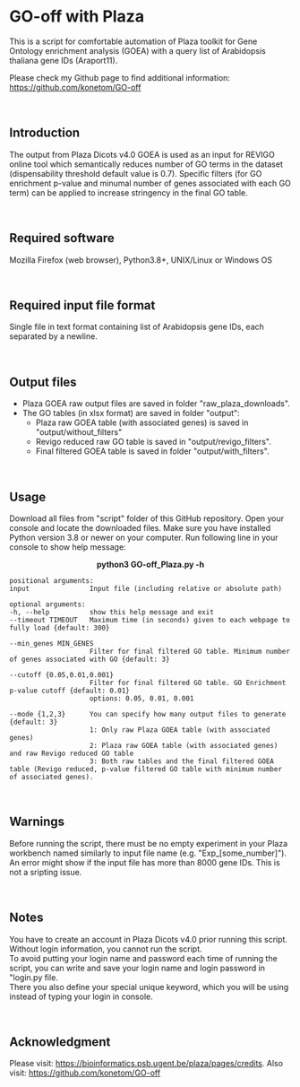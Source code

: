 # GO-off with Plaza


This is a script for comfortable automation of Plaza toolkit for Gene Ontology enrichment analysis (GOEA) with a query list of Arabidopsis thaliana gene IDs (Araport11).

Please check my Github page to find additional information: https://github.com/konetom/GO-off

<br>

Introduction
------------
The output from Plaza Dicots v4.0 GOEA is used as an input for REVIGO online tool which semantically reduces number of GO terms in the dataset (dispensability threshold default value is 0.7).
Specific filters (for GO enrichment p-value and minumal number of genes associated with each GO term) can be applied to increase stringency in the final GO table.

<br>

Required software
-----------------
Mozilla Firefox (web browser), Python3.8+, UNIX/Linux or Windows OS

<br>

Required input file format
--------------------------
Single file in text format containing list of Arabidopsis gene IDs, each separated by a newline.

<br>

Output files
------------
* Plaza GOEA raw output files are saved in folder "raw_plaza_downloads".
* The GO tables (in xlsx format) are saved in folder "output":
    * Plaza raw GOEA table (with associated genes) is saved in "output/without_filters"
    * Revigo reduced raw GO table is saved in "output/revigo_filters".
    * Final filtered GOEA table is saved in folder "output/with_filters".

<br>

Usage
-----
Download all files from "script" folder of this GitHub repository.
Open your console and locate the downloaded files.
Make sure you have installed Python version 3.8 or newer on your computer.
Run following line in your console to show help message:
<br>

<p align="center">
   <b>
python3 GO-off_Plaza.py -h
   </b>
</p>

    positional arguments:
    input               Input file (including relative or absolute path)

    optional arguments:
    -h, --help          show this help message and exit
    --timeout TIMEOUT   Maximum time (in seconds) given to each webpage to fully load {default: 300}

    --min_genes MIN_GENES
                        Filter for final filtered GO table. Minimum number of genes associated with GO {default: 3}

    --cutoff {0.05,0.01,0.001}
                        Filter for final filtered GO table. GO Enrichment p-value cutoff {default: 0.01}
                        options: 0.05, 0.01, 0.001

    --mode {1,2,3}      You can specify how many output files to generate {default: 3}
                        1: Only raw Plaza GOEA table (with associated genes)
                        2: Plaza raw GOEA table (with associated genes) and raw Revigo reduced GO table
                        3: Both raw tables and the final filtered GOEA table (Revigo reduced, p-value filtered GO table with minimum number of associated genes).
<br>

Warnings
--------
Before running the script, there must be no empty experiment in your Plaza workbench named similarly to input file name (e.g. "Exp_[some_number]").
An error might show if the input file has more than 8000 gene IDs. This is not a sripting issue.

<br>

Notes
-----
You have to create an account in Plaza Dicots v4.0 prior running this script. Without login information, you cannot run the script. <br>
To avoid putting your login name and password each time of running the script, you can write and save your login name and login password in "login.py file. <br>
There you also define your special unique keyword, which you will be using instead of typing your login in console. <br>

<br>

Acknowledgment
-----
Please visit: https://bioinformatics.psb.ugent.be/plaza/pages/credits.
Also visit: https://github.com/konetom/GO-off
